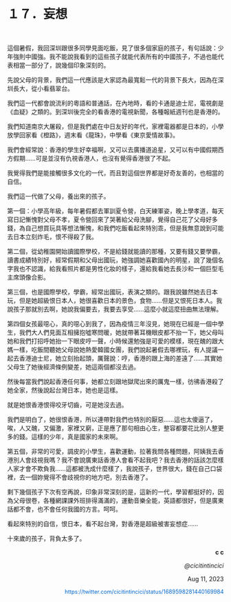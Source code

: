   <h1>１７．妄想</h1>

  <p>&#160;</p>

  <p>這個暑假，我回深圳跟很多同學見面吃飯，見了很多個家庭的孩子，有句話說：少年強則中國強。我不能說我看到的這些孩子就能代表所有的中國孩子，不過也能代表相當一部分了，說幾個印象深刻的。</p>

  <p>先說父母的背景，我們這一代應該是大家認為最寬鬆一代的背景下長大，因為在深圳長大，從小看翡翠台。</p>

  <p>我們這一代都會說流利的粵語和普通話，在內地時，看的卡通是迪士尼，電視劇是《血疑》之類的。到深圳後完全的看香港的電視新聞，各種報紙週刊也是香港的。</p>

  <p>我們知道南京大屠殺，但是我們處在中日友好的年代，家裡電器都是日本的，小學放學回家看《橙路》，週末看《龍珠》，中學看《東京愛情故事》。</p>

  <p>我們會經常說：香港的學生好幸福啊，又可以去廣播道追星，又可以有中國假期西方假期……可是並沒有仇視香港人，也沒有覺得香港很了不起。</p>

  <p>我覺得我們是能接觸很多文化的一代，而且對這個世界都是好奇友善的，也相當的自信。</p>

  <p>我們這一代做了父母，養出來的孩子。</p>

  <p>第一個：小學高年級，每年暑假都去軍訓夏令營，白天練軍姿，晚上學孝道，每天寫日記慚愧對父母不孝，夏令營回來了哭著給父母洗腳，覺得自己花了父母好多錢，為自己想買玩具等想法慚愧，和我們吃飯看起來特別乖，但是我無意說到可能去日本立刻炸毛，恨不得殺了我。</p>

  <p>第二個，從幼稚園開始讀國際學校，不是給錢就能讀的那種，又要有錢又要學霸，讀書成績特別好，經常假期和父母出國玩，她強調她喜歡國內的明星，說了幾個名字我也不認識，給我看照片都是男性化妝的樣子，還給我看她去長沙和一個巨型毛主席頭像合影。</p>

  <p>第三個，也是國際學校，學霸，經常出國玩，表演之類的。跟我說雖然她去日本玩，但是她超級恨日本人，她很喜歡日本的景色，食物……但是又恨死日本人。我說孩子那就別去啊，她說我偏要去，我要去享受……這麼小就這麼扭曲無法理解。</p>

  <p>第四個女孩最噁心，真的噁心到我了，因為疫情三年沒見，她現在已經是一個中學生，我們大人們見面互相擁抱噓寒問暖，她就帶著耳機眼皮都不抬一下，她父母叫她和我們打招呼她抬一下眼皮哼一聲，小時候還勉強是可愛的模樣，現在醜的跟大媽一樣，吃飯間聽她父母說她熱愛韓國女團，我們說起暑假去哪裡玩，有人提議一起去香港迪士尼，她立刻抬起頭，厲聲說：哼，香港的跟上海的差遠了……其實她父母生了她後經濟條例變差，她這兩個都沒去過。</p>

  <p>然後每當我們說起香港任何事，她都立刻跟地獄爬出來的厲鬼一樣，彷彿香港殺了她全家，然後說起台灣日本，她也是這樣。</p>

  <p>就是她恨香港恨得咬牙切齒，可是她沒去過。</p>

  <p>我們是明白了，她很恨香港，所以連帶對我們也特別的厭惡……這也太傻逼了，唉，人又醜，又偏激，家裡又窮，正是應了那句相由心生，整容都要花比別人整更多的錢。這樣的少年，真是國家的未來啊。</p>

  <p>第五個，非常的可愛，調皮的小學生，喜歡運動，拉著我問各種問題，阿姨我去香港別人會歧視我嗎？我不會說廣東話香港人會看不起我吧？我去香港的話該怎麼樣人家才會不欺負我……這都被洗成什麼樣了，我說孩子，世界很大，錢在自己口袋裡，去一個妳覺得不會歧視你的地方吧，別去香港了。</p>

  <p>剩下幾個孩子下次有空再說，印象非常深刻的是，這新的一代，學習都挺好的，因為父母很卷，各種網課課外班排得滿滿的，運動音樂全能，英語都很好，但是廣東話都不會，也不會任何我國的方言。呵呵。</p>

  <p>看起來特別的自信，恨日本，看不起台灣，對香港是超級被害妄想症……</p>

  <p>十來歲的孩子，背負太多了。</p>

  <p style="text-align: right; font-weight: bold;">c c</p>

  <p style="text-align: right; font-style: italic;">@cicitintincici</p>

  <p style="text-align: right;">Aug 11, 2023</p>

  <p style="text-align: right;"><a href="https://twitter.com/cicitintincici/status/1689598281440169984" style="text-decoration: none; color: #0066cc; font-size: 0.9em;">https://twitter.com/cicitintincici/status/1689598281440169984</a></p>
